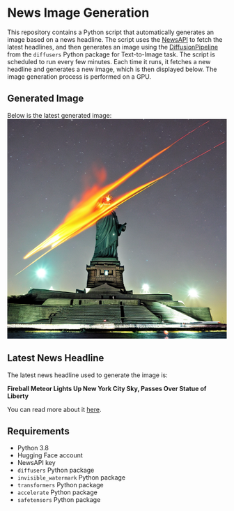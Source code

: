 # News Image Generation
This repository contains a Python script that automatically generates an image based on a news headline. The script uses the [NewsAPI](https://newsapi.org/) to fetch the latest headlines, and then generates an image using the [DiffusionPipeline](https://github.com/huggingface/diffusers) from the `diffusers` Python package for Text-to-Image task.
The script is scheduled to run every few minutes. Each time it runs, it fetches a new headline and generates a new image, which is then displayed below. The image generation process is performed on a GPU.

## Generated Image
Below is the latest generated image:
![Generated Image](image.png)

## Latest News Headline
The latest news headline used to generate the image is:

**Fireball Meteor Lights Up New York City Sky, Passes Over Statue of Liberty**

You can read more about it [here](https://news.google.com/rss/articles/CBMiZmh0dHBzOi8vd3d3LnNjaWVuY2VhbGVydC5jb20vZmlyZWJhbGwtbWV0ZW9yLWxpZ2h0cy11cC1uZXcteW9yay1jaXR5LXNreS1wYXNzZXMtb3Zlci1zdGF0dWUtb2YtbGliZXJ0edIBAA?oc=5).

## Requirements
- Python 3.8
- Hugging Face account
- NewsAPI key
- `diffusers` Python package
- `invisible_watermark` Python package
- `transformers` Python package
- `accelerate` Python package
- `safetensors` Python package
